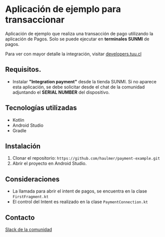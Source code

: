 
# Aplicación de ejemplo para transaccionar
Aplicación de ejemplo que realiza una transacción de pago utilizando la aplicación de Pagos.
Solo se puede ejecutar en **terminales SUNMI** de pagos.

Para ver con mayor detalle la integración, visitar [developers.tuu.cl](https://developers.tuu.cl/docs/intent-inter-app)

## Requisitos.
- Instalar **"Integration payment"** desde la tienda SUNMI.
  Si no aparece esta aplicación, se debe solicitar desde el chat de la comunidad adjuntando el **SERIAL NUMBER** del dispositivo.

## Tecnologías utilizadas

-   Kotlin
-   Android Studio
-   Gradle

## Instalación

1.  Clonar el repositorio: `https://github.com/haulmer/payment-example.git`
2.  Abrir el proyecto en Android Studio.

## Consideraciones
- La llamada para abrir el intent de pagos, se encuentra en la clase `FirstFragment.kt`
- El control del Intent es realizado en la clase `PaymentConnection.kt`

## Contacto

[Slack de la comunidad ](https://join.slack.com/t/haulmer/shared_invite/zt-1t6sb8ew4-y~Ndd4gkEaJOldqd9tHlvA)